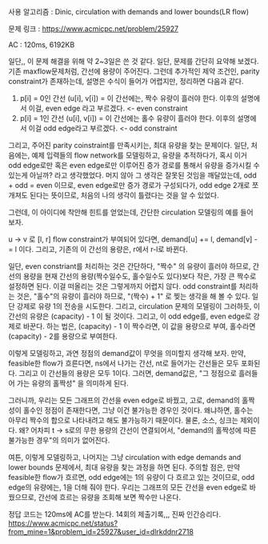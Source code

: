 사용 알고리즘 : Dinic, circulation with demands and lower bounds(LR flow)

문제 링크 : https://www.acmicpc.net/problem/25927

AC : 120ms, 6192KB

일단,, 이 문제 해결을 위해 약 2~3일은 쓴 것 같다. 
일단, 문제를 간단히 요약해 보겠다. 기존 maxflow문제처럼, 간선에 용량이 주어진다. 그런데 추가적인 제약 조건인, parity constraint가 존재하는데, 설명은 수식이 들어가 어렵지만, 정리하면 다음과 같다. 

1. p[i] = 0인 간선 (u[i], v[i]) =  이 간선에는, 짝수 유량이 흘러야 한다. 이후의 설명에서 이걸, even edge 라고 부르겠다. <- even constraint
2. p[i] = 1인 간선 (u[i], v[i]) = 이 간선에는 홀수 유량이 흘러야 한다. 이후의 설명에서 이걸 odd edge라고 부르겠다. <- odd constraint

그리고, 주어진 parity coinstraint를 만족시키는, 최대 유량을 찾는 문제이다. 
일단, 처음에는, 예제 입력들의 flow network를 모델링하고, 유량을 추적하다가, 혹시 이거 odd edge로만 혹은 even edge로만 이루어진 증가 경로를 통해서 유량을 증가시킬 수 있는게 아닐까? 라고 생각했었다. 머지 않아 그 생각은 잘못된 것임을 깨달았는데, odd + odd = even 이므로, even edge로만 증가 경로가 구성되다가, odd edge 2개로 쪼개져도 된다는 뜻이므로, 처음의 나의 생각이 틀렸다는 것을 알 수 있었다. 

그런데, 이 아이디에 착안해 힌트를 얻었는데, 간단한 circulation 모델링의 예를 들어 보자. 

u -> v 로 [l, r] flow constraint가 부여되어 있다면, demand[u] += l, demand[v] -= l 이다. 그리고, 기존의 이 간선의 용량은, r에서 r-l로 바뀐다. 

일단, even constriant를 처리하는 것은 간단하다, "짝수" 의 유량이 흘러야 하므로, 간선의 용량을 현재 간선의 용량(짝수일수도, 홀수일수도 있다)보다 작은, 가장 큰 짝수로 설정하면 된다. 이걸 떠올리는 것은 그렇게까지 어렵지 않다. 
odd constraint를 처리하는 것은, "홀수"의 유량이 흘러야 하므로, "(짝수) + 1" 로 찢는 생각을 해 볼 수 있다. 일단 강제로 유량 1의 전송을 시도한다. 그리고, circulation 문제의 모델링이 그러하듯, 이 간선의 유량은 (capacity) - 1 이 될 것이다. 그리고, 이 odd edge를, even edge로 강제로 바꾼다. 하는 법은, (capacity) - 1 이 짝수라면, 이 값을 용량으로 부여, 홀수라면 (capacity) - 2를 용량으로 부여한다. 

이렇게 모델링하고, 과연 정점의 demand값이 무엇을 의미할지 생각해 보자. 만약, feasible한 flow가 흐른다면, ns에서 나가는 간선, nt로 들어가는 간선들은 모두 포화된다. 그리고 이 간선들의 용량은 모두 1이다. 
그러면, demand값은, "그 정점으로 흘러들어 가는 유량의 홀짝성" 을 의미하게 된다.

그러니까, 우리는 모든 그래프의 간선을 even edge로 바꿨고, 고로, demand의 홀짝성이 홀수인 정점이 존재한다면, 그냥 이건 불가능한 경우인 것이다. 왜냐하면, 홀수는 아무리 짝수의 합으로 나타내려고 해도 불가능하기 때문이다. 
물론, 소스, 싱크는 제외이다. 왜? 어차피 t -> s로의 무한 용량의 간선이 연결되어서, "demand의 홀짝성에 따른 불가능한 경우"의 의미가 없어진다.

여튼, 이렇게 모델링하고, 나머지는 그냥 circulation with edge demands and lower bounds 문제에서, 최대 유량을 찾는 과정을 하면 된다. 
주의할 점은, 만약 feasible한 flow가 흐르면, odd edge에는 1의 유량이 다 흐르고 있는 것이므로, odd edge의 유량에는, 1을 더해 줘야 한다. 우리는 그래프의 모든 간선을 even edge로 바꿨으므로, 간선에 흐르는 유량을 조회해 보면 짝수만 나온다. 

정답 코드는 120ms에 AC를 받는다. 14회의 제출기록,,, 진짜 인간승리다. 
https://www.acmicpc.net/status?from_mine=1&problem_id=25927&user_id=dlrkddnr2718
